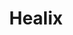 ---
title: Healix
category: work
description: I designed a web-based product for managing insurance claims, increasing staff satisfaction and efficiency.
image: /assets/images/projects/healix.png
year: 2017
role: Lead Product Designer
platform: Web
---